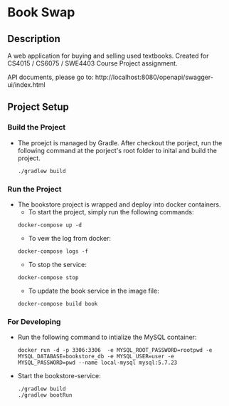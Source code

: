 # Book Swap

## Description
A web application for buying and selling used textbooks. Created for CS4015 / CS6075 / SWE4403 Course Project assignment.

API documents, please go to: 
http://localhost:8080/openapi/swagger-ui/index.html

## Project Setup
### Build the Project
- The proejct is managed by Gradle. After checkout the porject, run the following command at the porject's root folder to inital and build the project.
    ```
    ./gradlew build     
    ```
### Run the Project
- The bookstore project is wrapped and deploy into docker containers.
    -  To start the project, simply run the following commands: 
    ```aidl
    docker-compose up -d
    ```
    - To vew the log from docker:
    ```
    docker-compose logs -f
    ```
    - To stop the service:
    ``` 
    docker-compose stop
    ```
    - To update the book service in the image file:
  ```aidl
  docker-compose build book  
  ```

### For Developing
- Run the following command to intialize the MySQL container:
    ```aidl
    docker run -d -p 3306:3306  -e MYSQL_ROOT_PASSWORD=rootpwd -e MYSQL_DATABASE=bookstore_db -e MYSQL_USER=user -e MYSQL_PASSWORD=pwd --name local-mysql mysql:5.7.23
    ```

- Start the bookstore-service:
    ```aidl
    ./gradlew build 
    ./gradlew bootRun
    ```
    
